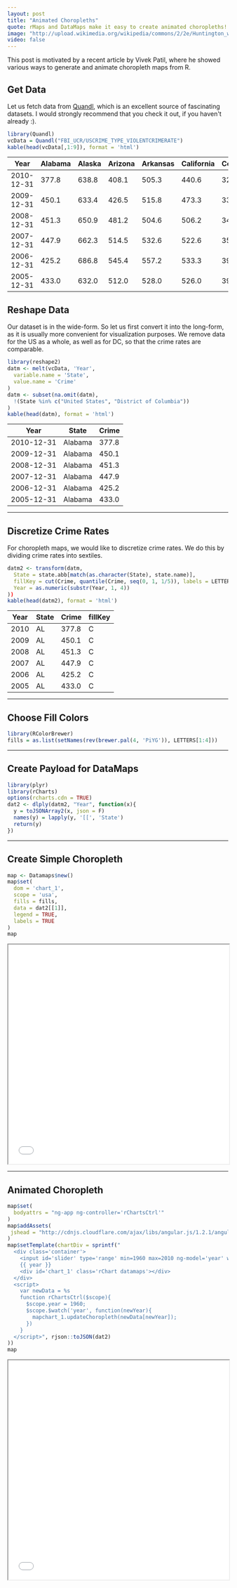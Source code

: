 ```yaml
---
layout: post
title: "Animated Choropleths"
quote: rMaps and DataMaps make it easy to create animated choropleths!
image: "http://upload.wikimedia.org/wikipedia/commons/2/2e/Huntington_wv.jpg"
video: false
---
```


This post is motivated by a recent article by Vivek Patil, where he showed various ways to generate and animate choropleth maps from R. 

## Get Data

Let us fetch data from [Quandl](http://www.quandl.com/), which is an excellent source of fascinating datasets. I would strongly recommend that you check it out, if you haven't already :). 


```r
library(Quandl)
vcData = Quandl("FBI_UCR/USCRIME_TYPE_VIOLENTCRIMERATE")
kable(head(vcData[,1:9]), format = 'html')
```

<table class="table table-striped table-condensed non-fluid">
 <thead>
  <tr>
   <th> Year </th>
   <th> Alabama </th>
   <th> Alaska </th>
   <th> Arizona </th>
   <th> Arkansas </th>
   <th> California </th>
   <th> Colorado </th>
   <th> Connecticut </th>
   <th> Delaware </th>
  </tr>
 </thead>
<tbody>
  <tr>
   <td> 2010-12-31 </td>
   <td> 377.8 </td>
   <td> 638.8 </td>
   <td> 408.1 </td>
   <td> 505.3 </td>
   <td> 440.6 </td>
   <td> 320.8 </td>
   <td> 281.4 </td>
   <td> 620.9 </td>
  </tr>
  <tr>
   <td> 2009-12-31 </td>
   <td> 450.1 </td>
   <td> 633.4 </td>
   <td> 426.5 </td>
   <td> 515.8 </td>
   <td> 473.3 </td>
   <td> 338.8 </td>
   <td> 300.9 </td>
   <td> 645.4 </td>
  </tr>
  <tr>
   <td> 2008-12-31 </td>
   <td> 451.3 </td>
   <td> 650.9 </td>
   <td> 481.2 </td>
   <td> 504.6 </td>
   <td> 506.2 </td>
   <td> 347.1 </td>
   <td> 306.5 </td>
   <td> 706.1 </td>
  </tr>
  <tr>
   <td> 2007-12-31 </td>
   <td> 447.9 </td>
   <td> 662.3 </td>
   <td> 514.5 </td>
   <td> 532.6 </td>
   <td> 522.6 </td>
   <td> 350.6 </td>
   <td> 301.1 </td>
   <td> 711.5 </td>
  </tr>
  <tr>
   <td> 2006-12-31 </td>
   <td> 425.2 </td>
   <td> 686.8 </td>
   <td> 545.4 </td>
   <td> 557.2 </td>
   <td> 533.3 </td>
   <td> 394.8 </td>
   <td> 298.6 </td>
   <td> 701.0 </td>
  </tr>
  <tr>
   <td> 2005-12-31 </td>
   <td> 433.0 </td>
   <td> 632.0 </td>
   <td> 512.0 </td>
   <td> 528.0 </td>
   <td> 526.0 </td>
   <td> 397.0 </td>
   <td> 273.0 </td>
   <td> 633.0 </td>
  </tr>
</tbody>
</table>



## Reshape Data

Our dataset is in the wide-form. So let us first convert it into the long-form, as it is usually more convenient for visualization purposes. We remove data for the US as a whole, as well as for DC, so that the crime rates are comparable. 


```r
library(reshape2)
datm <- melt(vcData, 'Year', 
  variable.name = 'State',
  value.name = 'Crime'
)
datm <- subset(na.omit(datm), 
  !(State %in% c("United States", "District of Columbia"))
)
kable(head(datm), format = 'html')
```

<table class="table table-striped table-condensed non-fluid">
 <thead>
  <tr>
   <th> Year </th>
   <th> State </th>
   <th> Crime </th>
  </tr>
 </thead>
<tbody>
  <tr>
   <td> 2010-12-31 </td>
   <td> Alabama </td>
   <td> 377.8 </td>
  </tr>
  <tr>
   <td> 2009-12-31 </td>
   <td> Alabama </td>
   <td> 450.1 </td>
  </tr>
  <tr>
   <td> 2008-12-31 </td>
   <td> Alabama </td>
   <td> 451.3 </td>
  </tr>
  <tr>
   <td> 2007-12-31 </td>
   <td> Alabama </td>
   <td> 447.9 </td>
  </tr>
  <tr>
   <td> 2006-12-31 </td>
   <td> Alabama </td>
   <td> 425.2 </td>
  </tr>
  <tr>
   <td> 2005-12-31 </td>
   <td> Alabama </td>
   <td> 433.0 </td>
  </tr>
</tbody>
</table>


---

## Discretize Crime Rates

For choropleth maps, we would like to discretize crime rates. We do this by dividing crime rates into sextiles. 


```r
datm2 <- transform(datm,
  State = state.abb[match(as.character(State), state.name)],
  fillKey = cut(Crime, quantile(Crime, seq(0, 1, 1/5)), labels = LETTERS[1:5]),
  Year = as.numeric(substr(Year, 1, 4))
))
kable(head(datm2), format = 'html')
```

<table class="table table-striped table-condensed non-fluid">
 <thead>
  <tr>
   <th> Year </th>
   <th> State </th>
   <th> Crime </th>
   <th> fillKey </th>
  </tr>
 </thead>
<tbody>
  <tr>
   <td> 2010 </td>
   <td> AL </td>
   <td> 377.8 </td>
   <td> C </td>
  </tr>
  <tr>
   <td> 2009 </td>
   <td> AL </td>
   <td> 450.1 </td>
   <td> C </td>
  </tr>
  <tr>
   <td> 2008 </td>
   <td> AL </td>
   <td> 451.3 </td>
   <td> C </td>
  </tr>
  <tr>
   <td> 2007 </td>
   <td> AL </td>
   <td> 447.9 </td>
   <td> C </td>
  </tr>
  <tr>
   <td> 2006 </td>
   <td> AL </td>
   <td> 425.2 </td>
   <td> C </td>
  </tr>
  <tr>
   <td> 2005 </td>
   <td> AL </td>
   <td> 433.0 </td>
   <td> C </td>
  </tr>
</tbody>
</table>


---

## Choose Fill Colors



```r
library(RColorBrewer)
fills = as.list(setNames(rev(brewer.pal(4, 'PiYG')), LETTERS[1:4]))
```


---

## Create Payload for DataMaps


```r
library(plyr)
library(rCharts)
options(rcharts.cdn = TRUE)
dat2 <- dlply(datm2, "Year", function(x){
  y = toJSONArray2(x, json = F)
  names(y) = lapply(y, '[[', 'State')
  return(y)
})
```


---

## Create Simple Choropleth



```r
map <- Datamaps$new()
map$set(
  dom = 'chart_1',
  scope = 'usa',
  fills = fills,
  data = dat2[[1]],
  legend = TRUE,
  labels = TRUE
)
map
```

<iframe src='{{site.url}}assets/images/simplechoro.html' scrolling='no' seamless
class='rChart datamaps '
id=iframe-
chart_1
></iframe>
<style>iframe.rChart{ width: 100%; height: 400px;}</style>


---

## Animated Choropleth


```r
map$set(
  bodyattrs = "ng-app ng-controller='rChartsCtrl'"
)
map$addAssets(
 jshead = "http://cdnjs.cloudflare.com/ajax/libs/angular.js/1.2.1/angular.min.js"
)
map$setTemplate(chartDiv = sprintf("
  <div class='container'>
    <input id='slider' type='range' min=1960 max=2010 ng-model='year' width=200>
    {{ year }}
    <div id='chart_1' class='rChart datamaps'></div>  
  </div>
  <script>
    var newData = %s
    function rChartsCtrl($scope){
      $scope.year = 1960;
      $scope.$watch('year', function(newYear){
        mapchart_1.updateChoropleth(newData[newYear]);
      })
    }
  </script>", rjson::toJSON(dat2)
))
map
```

<iframe src='{{site.url}}assets/images/choro.html' scrolling='no' seamless class='rChart datamaps ' 
  id=iframe-chart_1></iframe>
<style>iframe.rChart{ width: 100%; height: 400px;}</style>


<style>
  iframe.rChart {height: 500px;} 
  ol.linenums {margin-left: -5px;}
  table.non-fluid {width: auto; margin: 0 auto;}
</style>
